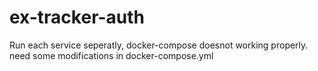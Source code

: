# ex-tracker-auth
Run each service seperatly,
docker-compose doesnot working properly. need some modifications in docker-compose.yml
